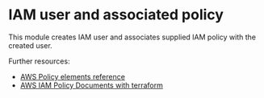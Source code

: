 # IAM user and associated policy

This module creates IAM user and associates supplied IAM policy with
the created user.

Further resources:

* [AWS Policy elements reference](https://docs.aws.amazon.com/IAM/latest/UserGuide/reference_policies_elements.html)
* [AWS IAM Policy Documents with terraform](https://www.terraform.io/docs/providers/aws/guides/iam-policy-documents.html)
